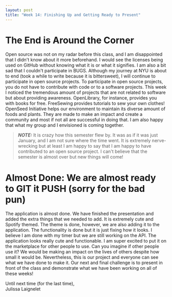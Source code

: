 ```yaml
---
layout: post
title: "Week 14: Finishing Up and Getting Ready to Present" 
---
```


# The End is Around the Corner
 Open source was not on my radar before this class, and I am disappointed that I didn't know about it more beforehand. I would see the licenses being used on GitHub without knowing what it is or what it signifies. I am also a bit sad that I couldn't participate in BUGS. Although my journey at NYU is about to end (took a while to write because it is bittersweet), I will continue to participate in open source projects. To participate in open source projects, you do not have to contribute with code or to a software projects. This week I noticed the tremendous amount of projects that are not related to software but about providing awareness. OpenLibrary, for instance, provides you with books for free. FreeSewing provides tutorials to sew your own clothes! OpenSeed Initiative helps our environment to maintain its diverse amount of foods and plants. They are made to make an impact and create a community and most if not all are successful in doing that. I am also happy that what my group and I envisioned is coming together. 

<!--more-->
> **_NOTE:_** It is crazy how this semester flew by. It was as if it was just January, and I am not sure where the time went. It is extremely nerve-wrecking but at least I am happy to say that I am happy to have contributed to an open source project. I can't believe that the semester is almost over but new things will come! 

# Almost Done: We are almost ready to GIT it PUSH (sorry for the bad pun)
The application is almost done. We have finished the presentation and added the extra things that we needed to add. It is extremely cute and Spotify themed. The theme is done, however, we are also adding it to the application. The functionality is done but it is just fixing how it looks. I believe I am done with my timer but we are still working on the API. The application looks really cute and functionable. I am super excited to put it on the marketplace for other people to use. Can you imagine if other people use it? We would be making an impact on the lives of others despite how small it would be. Nevertheless, this is our project and everyone can see what we have done to make it. Our next and final challenge is to present in front of the class and demonstrate what we have been working on all of these weeks! 

Until next time (for the last time), 
<br/> Julissa Laignelet

